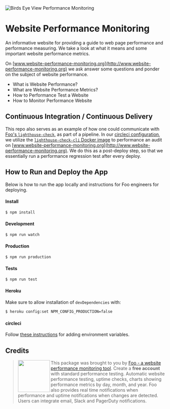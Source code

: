<img src="https://s3.amazonaws.com/foo.software/images/marketing/website-performance-monitoring-birds-eye-view.jpg" alt="Birds Eye View Performance Monitoring" />

# Website Performance Monitoring

An informative website for providing a guide to web page performance and performance measuring. We take a look at what it means and some important website performance metrics.

On [www.website-performance-monitoring.org](http://www.website-performance-monitoring.org) we ask answer some questions and ponder on the subject of website performance.

- What is Website Performance?
- What are Website Performance Metrics?
- How to Performance Test a Website
- How to Monitor Performance Website

## Continuous Integration / Continuous Delivery

This repo also serves as an example of how one could communicate with [Foo's `lighthouse-check`](https://github.com/foo-software/lighthouse-check-cli), as part of a pipeline. In our [circleci configuration](./.circleci/config.yml), we utilize the [`lighthouse-check-cli` Docker image](https://cloud.docker.com/u/foosoftware/repository/docker/foosoftware/lighthouse-check-cli) to performance an audit on [www.website-performance-monitoring.org](http://www.website-performance-monitoring.org). We do this as a post-deploy step, so that we essentially run a performance regression test after every deploy.

## How to Run and Deploy the App

Below is how to run the app locally and instructions for Foo engineers for deploying.

#### Install

```bash
$ npm install
```

#### Development

```bash
$ npm run watch
```

#### Production

```bash
$ npm run production
```

#### Tests

```bash
$ npm run test
```

#### Heroku

Make sure to allow installation of `devDependencies` with:

```bash
$ heroku config:set NPM_CONFIG_PRODUCTION=false
```

#### circleci

Follow [these instructions](https://circleci.com/docs/2.0/env-vars/#setting-an-environment-variable-in-a-project) for adding environment variables.

## Credits

> <img src="https://s3.amazonaws.com/foo.software/images/logo-200x200.png" width="100" height="100" align="left" /> This package was brought to you by [Foo - a website performance monitoring tool](https://www.foo.software). Create a **free account** with standard performance testing. Automatic website performance testing, uptime checks, charts showing performance metrics by day, month, and year. Foo also provides real time notifications when performance and uptime notifications when changes are detected. Users can integrate email, Slack and PagerDuty notifications.
